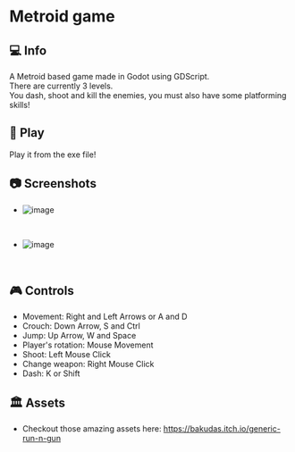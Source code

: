# Metroid game
## :computer: Info
A Metroid based game made in Godot using GDScript.<br>
There are currently 3 levels.<br>
You dash, shoot and kill the enemies, you must also have some platforming skills!


## :hammer: Play
Play it from the exe file!

## :camera: Screenshots
- ![image](https://github.com/user-attachments/assets/97ed678a-fd87-4185-9f31-a1957bc4c554)

<br>

- ![image](https://github.com/user-attachments/assets/98b54966-1157-4976-88e2-5316abe262cd)

<br>

## :video_game: Controls
- Movement: Right and Left Arrows or A and D
- Crouch: Down Arrow, S and Ctrl
- Jump: Up Arrow, W and Space
- Player's rotation: Mouse Movement
- Shoot: Left Mouse Click
- Change weapon: Right Mouse Click
- Dash: K or Shift

## 🏛️ Assets
- Checkout those amazing assets here: https://bakudas.itch.io/generic-run-n-gun
